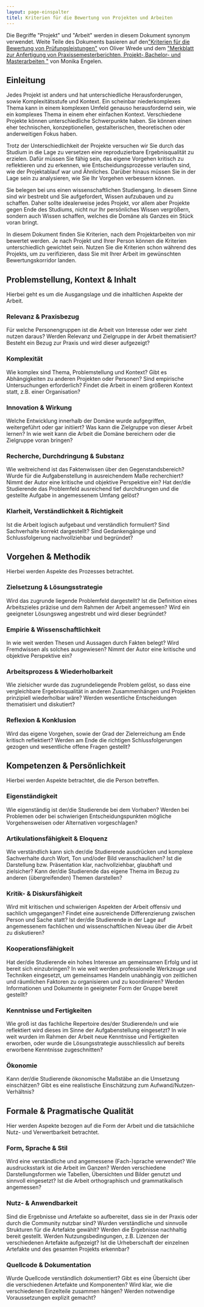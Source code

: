 ```yaml
---
layout: page-einspalter
titel: Kriterien für die Bewertung von Projekten und Arbeiten
---
```


Die Begriffe "Projekt" und "Arbeit" werden in diesem Dokument synonym verwendet. Weite Teile des Dokuments basieren auf den["Kriterien für die Bewertung von Prüfungsleistungen"](http://wrede.design.fh-aachen.de/infos/kriterien) von Oliver Wrede und dem ["Merkblatt zur Anfertigung von
Praxissemesterberichten, Projekt-,Bachelor- und Masterarbeiten "](https://www.th-koeln.de/mam/downloads/deutsch/hochschule/fakultaeten/informatik_und_ingenieurwissenschaften/20170606_abschlussarbeiten_merkblatt.pdf) von Monika Engelen.

## Einleitung

Jedes Projekt ist anders und hat unterschiedliche Herausforderungen, sowie Komplexitätsstufe und Kontext. Ein scheinbar niederkomplexes Thema kann in einem komplexen Umfeld genauso herausfordernd sein, wie ein komplexes Thema in einem eher einfachen Kontext. Verschiedene Projekte können unterschiedliche Schwerpunkte haben. Sie können einen eher technischen, konzeptionellen, gestalterischen, theoretischen oder anderweitigen Fokus haben. 

Trotz der Unterschiedlichkeit der Projekte versuchen wir Sie durch das Studium in die Lage zu versetzen eine reproduzierbare Ergebnisqualität zu erzielen. Dafür müssen Sie fähig sein, das eigene Vorgehen kritisch zu reflektieren und zu erkennen, wie Entscheidungsprozesse verlaufen sind, wie der Projektablauf war und Ähnliches. Darüber hinaus müssen Sie in der Lage sein zu analysieren, wie Sie Ihr Vorgehen verbessern können.

Sie belegen bei uns einen wissenschaftlichen Studiengang. In diesem Sinne sind wir bestrebt und Sie aufgefordert, Wissen aufzubauen und zu schaffen. Daher sollte idealerweise jedes Projekt, vor allem aber Projekte gegen Ende des Studiums, nicht nur Ihr persönliches Wissen vergrößern, sondern auch Wissen schaffen, welches die Domäne als Ganzes ein Stück voran bringt.

In diesem Dokument finden Sie Kriterien, nach dem Projektarbeiten von mir bewertet werden. Je nach Projekt und Ihrer Person können die Kriterien unterschiedlich gewichtet sein. Nutzen Sie die Kriterien schon während des Projekts, um zu verifizieren, dass Sie mit Ihrer Arbeit im gewünschten Bewertungskorridor landen. 


## Problemstellung, Kontext & Inhalt
Hierbei geht es um die Ausgangslage und die inhaltlichen Aspekte der Arbeit.

### Relevanz & Praxisbezug
Für welche Personengruppen ist die Arbeit von Interesse oder wer zieht nutzen daraus? Werden Relevanz und Zielgruppe in der Arbeit thematisiert? Besteht ein Bezug zur Praxis und wird dieser aufgezeigt?

### Komplexität
Wie komplex sind Thema, Problemstellung und Kontext? Gibt es Abhängigkeiten zu anderen Projekten oder Personen? Sind empirische Untersuchungen erforderlich? Findet die Arbeit in einem größeren Kontext statt, z.B. einer Organisation?

### Innovation & Wirkung
Welche Entwicklung innerhalb der Domäne wurde aufgegriffen, weitergeführt oder gar initiiert? Was kann die Zielgruppe von dieser Arbeit lernen? In wie weit kann die Arbeit die Domäne bereichern oder die Zielgruppe voran bringen?

### Recherche, Durchdringung & Substanz
Wie weitreichend ist das Faktenwissen über den Gegenstandsbereich? Wurde für die Aufgabenstellung in ausreichendem Maße recherchiert? Nimmt der Autor eine kritische und objektive Perspektive ein? Hat der/die Studierende das Problemfeld ausreichend tief durchdrungen und die gestellte Aufgabe in angemessenem Umfang gelöst? 

### Klarheit, Verständlichkeit & Richtigkeit
Ist die Arbeit logisch aufgebaut und verständlich formuliert? Sind Sachverhalte korrekt dargestellt? Sind Gedankengänge und Schlussfolgerung nachvollziehbar und begründet?


## Vorgehen & Methodik
Hierbei werden Aspekte des Prozesses betrachtet.

### Zielsetzung & Lösungsstrategie
Wird das zugrunde liegende Problemfeld dargestellt? Ist die Definition eines Arbeitszieles präzise und dem Rahmen der Arbeit angemessen? Wird ein geeigneter Lösungsweg angestrebt und wird dieser begründet?

### Empirie & Wissenschaftlichkeit
In wie weit werden Thesen und Aussagen durch Fakten belegt? Wird Fremdwissen als solches ausgewiesen? Nimmt der Autor eine kritische und objektive Perspektive ein?

### Arbeitsprozess & Wiederholbarkeit
Wie zielsicher wurde das zugrundeliegende Problem gelöst, so dass eine vergleichbare Ergebnisqualität in anderen Zusammenhängen und Projekten prinzipiell wiederholbar wäre? Werden wesentliche Entscheidungen thematisiert und diskutiert?

### Reflexion & Konklusion
Wird das eigene Vorgehen, sowie der Grad der Zielerreichung am Ende kritisch reflektiert? Werden am Ende die richtigen Schlussfolgerungen gezogen und wesentliche offene Fragen gestellt?


## Kompetenzen & Persönlichkeit
Hierbei werden Aspekte betrachtet, die die Person betreffen.

### Eigenständigkeit
Wie eigenständig ist der/die Studierende bei dem Vorhaben? Werden bei Problemen oder bei schwierigen Entscheidungspunkten mögliche Vorgehensweisen oder Alternativen vorgeschlagen? 

### Artikulationsfähigkeit & Eloquenz
Wie verständlich kann sich der/die Studierende ausdrücken und komplexe Sachverhalte durch Wort, Ton und/oder Bild veranschaulichen? Ist die Darstellung bzw. Präsentation klar, nachvollziehbar, glaubhaft und zielsicher? Kann der/die Studierende das eigene Thema im Bezug zu anderen (übergreifenden) Themen darstellen?

### Kritik- & Diskursfähigkeit
Wird mit kritischen und schwierigen Aspekten der Arbeit offensiv und sachlich umgegangen? Findet eine ausreichende Differenzierung zwischen Person und Sache statt? Ist der/die Studierende in der Lage auf angemessenem fachlichen und wissenschaftlichen Niveau über die Arbeit zu diskutieren?

### Kooperationsfähigkeit
Hat der/die Studierende ein hohes Interesse am gemeinsamen Erfolg und ist bereit sich einzubringen? In wie weit werden professionelle Werkzeuge und Techniken eingesetzt, um gemeinsames Handeln unabhängig von zeitlichen und räumlichen Faktoren zu organisieren und zu koordinieren? Werden Informationen und Dokumente in geeigneter Form der Gruppe bereit gestellt? 

### Kenntnisse und Fertigkeiten
Wie groß ist das fachliche Repertoire des/der Studierende/n und wie reflektiert wird dieses im Sinne der Aufgabenstellung eingesetzt? In wie weit wurden im Rahmen der Arbeit neue Kenntnisse und Fertigkeiten erworben, oder wurde die Lösungsstrategie ausschliesslich auf bereits erworbene Kenntnisse zugeschnitten?

### Ökonomie
Kann der/die Studierende ökonomische Maßstäbe an die Umsetzung einschätzen? Gibt es eine realistische Einschätzung zum Aufwand/Nutzen-Verhältnis?

## Formale & Pragmatische Qualität
Hier werden Aspekte bezogen auf die Form der Arbeit und die tatsächliche Nutz- und Verwertbarkeit betrachtet.

### Form, Sprache & Stil
Wird eine verständliche und angemessene (Fach-)sprache verwendet? Wie ausdrucksstark ist die Arbeit im Ganzen? Werden verschiedene Darstellungsformen wie Tabellen, Übersichten und Bilder genutzt und sinnvoll eingesetzt? Ist die Arbeit orthographisch und grammatikalisch angemessen?

### Nutz- & Anwendbarkeit
Sind die Ergebnisse und Artefakte so aufbereitet, dass sie in der Praxis oder durch die Community nutzbar sind? Wurden verständliche und sinnvolle Strukturen für die Artefakte gewählt? Werden die Ergebnisse nachhaltig bereit gestellt. Werden Nutzungsbedingungen, z.B. Lizenzen der verschiedenen Artefakte aufgezeigt? Ist die Urheberschaft der einzelnen Artefakte und des gesamten Projekts erkennbar?

### Quellcode & Dokumentation
Wurde Quellcode verständlich dokumentiert? Gibt es eine Übersicht über die verschiedenen Artefakte und Komponenten? Wird klar, wie die verschiedenen Einzelteile zusammen hängen? Werden notwendige Voraussetzungen explizit gemacht?
